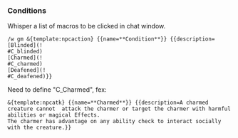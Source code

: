 ### Conditions
Whisper a list of macros to be clicked in chat window. 

```
/w gm &{template:npcaction} {{name=**Condition**}} {{description=
[Blinded](!
#C_blinded)
[Charmed](!
#C_charmed)
[Deafened](!
#C_deafened)}}
```

Need to define "C_Charmed", fex:    
```
&{template:npcatk} {{name=**Charmed**}} {{description=A charmed creature cannot  attack the charmer or target the charmer with harmful a⁠bilities or magical Effects.
The charmer has advantage on any ability check to interact socially with the creature.}}
```